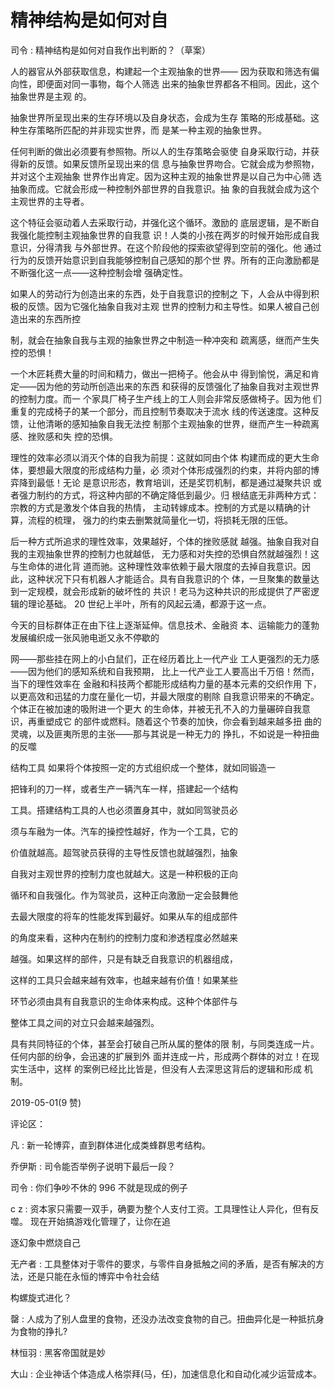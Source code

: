 # 精神结构是如何对自

司令 : 精神结构是如何对自我作出判断的？（草案）

人的器官从外部获取信息，构建起一个主观抽象的世界—— 因为获取和筛选有偏向性，即便面对同一事物，每个人筛选 出来的抽象世界都各不相同。因此，这个抽象世界是主观 的。

抽象世界所呈现出来的生存环境以及自身状态，会成为生存 策略的形成基础。这种生存策略所匹配的并非现实世界，而 是某一种主观的抽象世界。

任何判断的做出必须要有参照物。所以人的生存策略会驱使 自身采取行动，并获得新的反馈。如果反馈所呈现出来的信 息与抽象世界吻合。它就会成为参照物，并对这个主观抽象 世界作出肯定。因为这种主观的抽象世界是以自己为中心筛 选抽象而成。它就会形成一种控制外部世界的自我意识。抽 象的自我就会成为这个主观世界的主导者。

这个特征会驱动着人去采取行动，并强化这个循环。激励的 底层逻辑，是不断自我强化能控制主观抽象世界的自我意 识！人类的小孩在两岁的时候开始形成自我意识，分得清我 与外部世界。在这个阶段他的探索欲望得到空前的强化。他 通过行为的反馈开始意识到自我能够控制自己感知的那个世 界。所有的正向激励都是不断强化这一点——这种控制会增 强确定性。

如果人的劳动行为创造出来的东西，处于自我意识的控制之 下，人会从中得到积极的反馈。因为它强化抽象自我对主观 世界的控制力和主导性。如果人被自己创造出来的东西所控

制，就会在抽象自我与主观的抽象世界之中制造一种冲突和 疏离感，继而产生失控的恐惧！

一个木匠耗费大量的时间和精力，做出一把椅子。他会从中 得到愉悦，满足和肯定——因为他的劳动所创造出来的东西 和获得的反馈强化了抽象自我对主观世界的控制力度。而一 个家具厂椅子生产线上的工人则会非常反感做椅子。因为他 们重复的完成椅子的某一个部分，而且控制节奏取决于流水 线的传送速度。这种反馈，让他清晰的感知抽象自我无法控 制那个主观抽象的世界，继而产生一种疏离感、挫败感和失 控的恐惧。

理性的效率必须以消灭个体的自我为前提：这就如同由个体 构建而成的更大生命体，要想最大限度的形成结构力量，必 须对个体形成强烈的约束，并将内部的博弈降到最低！无论 是意识形态，教育培训，还是奖罚机制，都是通过凝聚共识 或者强力制约的方式，将这种内部的不确定降低到最少。归 根结底无非两种方式：宗教的方式是激发个体自我的热情， 主动转嫁成本。控制的方式是以精确的计算，流程的梳理， 强力的约束去删繁就简量化一切，将损耗无限的压低。

后一种方式所追求的理性效率，效果越好，个体的挫败感就 越强。抽象自我对自我的主观抽象世界的控制力也就越低， 无力感和对失控的恐惧自然就越强烈！这与生命体的进化背 道而驰。这种理性效率依赖于最大限度的去掉自我意识。因 此，这种状况下只有机器人才能适合。具有自我意识的个 体，一旦聚集的数量达到一定规模，就会形成新的破坏性的 共识！老马为这种共识的形成提供了严密逻辑的理论基础。 20 世纪上半叶，所有的风起云涌，都源于这一点。

今天的目标群体正在由下往上逐渐延伸。信息技术、金融资 本、运输能力的蓬勃发展编织成一张风驰电逝又永不停歇的

网——那些挂在网上的小白鼠们，正在经历着比上一代产业 工人更强烈的无力感——因为他们的感知系统和自我预期， 比上一代产业工人要高出千万倍！然而，当下的理性效率在 金融和科技两个都能形成结构力量的基本元素的交织作用 下，以更高效和迅猛的力度在量化一切，并最大限度的剔除 自我意识带来的不确定。个体正在被加速的吸附进一个更大 的生命体，并被无孔不入的力量碾碎自我意识，再重塑成它 的部件或燃料。随着这个节奏的加快，你会看到越来越多扭 曲的灵魂，以及匪夷所思的主张——那与其说是一种无力的 挣扎，不如说是一种扭曲的反噬

结构工具 如果将个体按照一定的方式组织成一个整体，就如同锻造一

把锋利的刀一样，或者生产一辆汽车一样，搭建起一个结构

工具。搭建结构工具的人也必须置身其中，就如同驾驶员必

须与车融为一体。汽车的操控性越好，作为一个工具，它的

价值就越高。超驾驶员获得的主导性反馈也就越强烈，抽象

自我对主观世界的控制力度也就越大。这是一种积极的正向

循环和自我强化。作为驾驶员，这种正向激励一定会鼓舞他

去最大限度的将车的性能发挥到最好。如果从车的组成部件

的角度来看，这种内在制约的控制力度和渗透程度必然越来

越强。如果这样的部件，只是有缺乏自我意识的机器组成，

这样的工具只会越来越有效率，也越来越有价值！如果某些

环节必须由具有自我意识的生命体来构成。这种个体部件与

整体工具之间的对立只会越来越强烈。

具有共同特征的个体，甚至会打破自己所从属的整体的限 制，与同类连成一片。任何内部的纷争，会迅速的扩展到外 面并连成一片，形成两个群体的对立！在现实生活中，这样 的案例已经比比皆是，但没有人去深思这背后的逻辑和形成 机制。

2019-05-01(9 赞)

评论区：

凡 : 新一轮博弈，直到群体进化成类蜂群思考结构。

乔伊斯 : 司令能否举例子说明下最后一段？

司令 : 你们争吵不休的 996 不就是现成的例子

c z : 资本家只需要一双手，确要为整个人支付工资。工具理性让人异化，但有反噬。 现在开始搞游戏化管理了，让你在追

逐幻象中燃烧自己

无产者 : 工具整体对于零件的要求，与零件自身抵触之间的矛盾，是否有解决的方法，还是只能在永恒的博弈中令社会结

构螺旋式进化？

罄 : 人成为了别人盘里的食物，还没办法改变食物的自己。扭曲异化是一种抵抗身为食物的挣扎?

林恒羽 : 黑客帝国就是妙

大山 : 企业神话个体造成人格崇拜(马，任)，加速信息化和自动化减少运营成本。